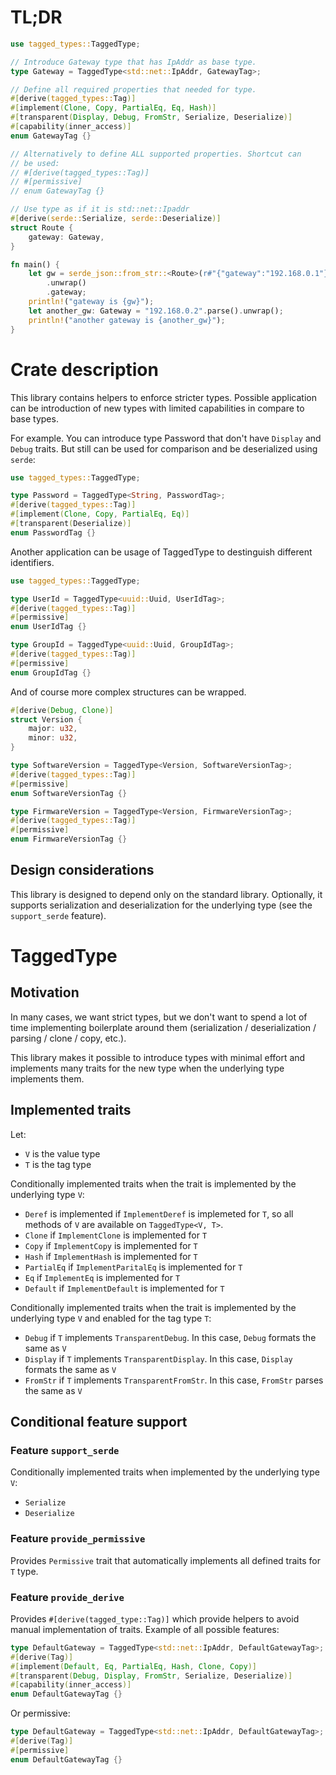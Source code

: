 # TL;DR

```rust
use tagged_types::TaggedType;

// Introduce Gateway type that has IpAddr as base type.
type Gateway = TaggedType<std::net::IpAddr, GatewayTag>;

// Define all required properties that needed for type.
#[derive(tagged_types::Tag)]
#[implement(Clone, Copy, PartialEq, Eq, Hash)]
#[transparent(Display, Debug, FromStr, Serialize, Deserialize)]
#[capability(inner_access)]
enum GatewayTag {}

// Alternatively to define ALL supported properties. Shortcut can
// be used:
// #[derive(tagged_types::Tag)]
// #[permissive]
// enum GatewayTag {}

// Use type as if it is std::net::Ipaddr
#[derive(serde::Serialize, serde::Deserialize)]
struct Route {
    gateway: Gateway,
}

fn main() {
    let gw = serde_json::from_str::<Route>(r#"{"gateway":"192.168.0.1"}"#)
        .unwrap()
        .gateway;
    println!("gateway is {gw}");
    let another_gw: Gateway = "192.168.0.2".parse().unwrap();
    println!("another gateway is {another_gw}");
}
```

# Crate description

This library contains helpers to enforce stricter types. Possible application
can be introduction of new types with limited capabilities in compare to base
types. 

For example. You can introduce type Password that don't have `Display` and `Debug`
traits. But still can be used for comparison and be deserialized using `serde`:

```rust
use tagged_types::TaggedType;

type Password = TaggedType<String, PasswordTag>;
#[derive(tagged_types::Tag)]
#[implement(Clone, Copy, PartialEq, Eq)]
#[transparent(Deserialize)]
enum PasswordTag {}
```

Another application can be usage of TaggedType to destinguish different
identifiers.

```rust
use tagged_types::TaggedType;

type UserId = TaggedType<uuid::Uuid, UserIdTag>;
#[derive(tagged_types::Tag)]
#[permissive]
enum UserIdTag {}

type GroupId = TaggedType<uuid::Uuid, GroupIdTag>;
#[derive(tagged_types::Tag)]
#[permissive]
enum GroupIdTag {}
```

And of course more complex structures can be wrapped.

```rust
#[derive(Debug, Clone)]
struct Version {
    major: u32,
    minor: u32,
}

type SoftwareVersion = TaggedType<Version, SoftwareVersionTag>;
#[derive(tagged_types::Tag)]
#[permissive]
enum SoftwareVersionTag {}

type FirmwareVersion = TaggedType<Version, FirmwareVersionTag>;
#[derive(tagged_types::Tag)]
#[permissive]
enum FirmwareVersionTag {}

```

## Design considerations

This library is designed to depend only on the standard library.
Optionally, it supports serialization and deserialization for the underlying type
(see the `support_serde` feature).

# TaggedType

## Motivation

In many cases, we want strict types, but we don't want to spend
a lot of time implementing boilerplate around them (serialization / deserialization / parsing / clone / copy, etc.).

This library makes it possible to introduce types with minimal effort
and implements many traits for the new type when the underlying type
implements them.

## Implemented traits

Let:
- `V` is the value type
- `T` is the tag type

Conditionally implemented traits when the trait is implemented by the underlying type `V`:
- `Deref` is implemented if `ImplementDeref` is implemeted for `T`, so all methods of `V` are available on
  `TaggedType<V, T>`.
- `Clone` if `ImplementClone` is implemented for `T`
- `Copy` if `ImplementCopy` is implemented for `T`
- `Hash` if `ImplementHash` is implemented for `T`
- `PartialEq` if `ImplementParitalEq` is implemented for `T`
- `Eq` if `ImplementEq` is implemented for `T`
- `Default` if `ImplementDefault` is implemented for `T`

Conditionally implemented traits when the trait is implemented by the underlying
type `V` and enabled for the tag type `T`:
- `Debug` if `T` implements `TransparentDebug`. In this case, `Debug`
  formats the same as `V`
- `Display` if `T` implements `TransparentDisplay`. In this case,
  `Display` formats the same as `V`
- `FromStr` if `T` implements `TransparentFromStr`. In this case,
  `FromStr` parses the same as `V`

## Conditional feature support

### Feature `support_serde`

Conditionally implemented traits when implemented by the underlying type
`V`:
- `Serialize`
- `Deserialize`

### Feature `provide_permissive`

Provides `Permissive` trait that automatically implements all
defined traits for `T` type.


### Feature `provide_derive`

Provides `#[derive(tagged_type::Tag)]` which provide helpers to avoid
manual implementation of traits. Example of all possible features:

```rust
type DefaultGateway = TaggedType<std::net::IpAddr, DefaultGatewayTag>;
#[derive(Tag)]
#[implement(Default, Eq, PartialEq, Hash, Clone, Copy)]
#[transparent(Debug, Display, FromStr, Serialize, Deserialize)]
#[capability(inner_access)]
enum DefaultGatewayTag {}
```

Or permissive:

```rust
type DefaultGateway = TaggedType<std::net::IpAddr, DefaultGatewayTag>;
#[derive(Tag)]
#[permissive]
enum DefaultGatewayTag {}
```
